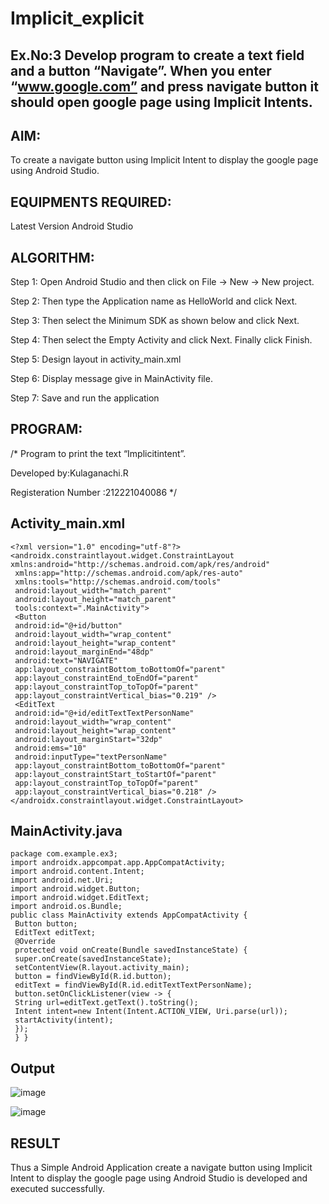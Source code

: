 # Implicit_explicit
## Ex.No:3 Develop program to create a text field and a button “Navigate”. When you enter “www.google.com” and press navigate button it should open google page using Implicit Intents.
## AIM:
To create a navigate button using Implicit Intent to display the google page using Android Studio. 

## EQUIPMENTS REQUIRED:

Latest Version Android Studio

## ALGORITHM:
Step 1: Open Android Studio and then click on File -> New -> New project. 

Step 2: Then type the Application name as HelloWorld and click Next. 

Step 3: Then select the Minimum SDK as shown below and click Next. 

Step 4: Then select the Empty Activity and click Next. Finally click Finish. 

Step 5: Design layout in activity_main.xml 

Step 6: Display message give in MainActivity file. 

Step 7: Save and run the application

## PROGRAM:
/*
Program to print the text “Implicitintent”.

Developed by:Kulaganachi.R

Registeration Number :212221040086
*/
## Activity_main.xml
~~~
<?xml version="1.0" encoding="utf-8"?>
<androidx.constraintlayout.widget.ConstraintLayout 
xmlns:android="http://schemas.android.com/apk/res/android"
 xmlns:app="http://schemas.android.com/apk/res-auto"
 xmlns:tools="http://schemas.android.com/tools"
 android:layout_width="match_parent"
 android:layout_height="match_parent"
 tools:context=".MainActivity">
 <Button
 android:id="@+id/button"
 android:layout_width="wrap_content"
 android:layout_height="wrap_content"
 android:layout_marginEnd="48dp"
 android:text="NAVIGATE"
 app:layout_constraintBottom_toBottomOf="parent"
 app:layout_constraintEnd_toEndOf="parent"
 app:layout_constraintTop_toTopOf="parent"
 app:layout_constraintVertical_bias="0.219" />
 <EditText
 android:id="@+id/editTextTextPersonName"
 android:layout_width="wrap_content"
 android:layout_height="wrap_content"
 android:layout_marginStart="32dp"
 android:ems="10"
 android:inputType="textPersonName"
 app:layout_constraintBottom_toBottomOf="parent"
 app:layout_constraintStart_toStartOf="parent"
 app:layout_constraintTop_toTopOf="parent"
 app:layout_constraintVertical_bias="0.218" />
</androidx.constraintlayout.widget.ConstraintLayout>
~~~
## MainActivity.java
~~~
package com.example.ex3;
import androidx.appcompat.app.AppCompatActivity;
import android.content.Intent;
import android.net.Uri;
import android.widget.Button;
import android.widget.EditText;
import android.os.Bundle;
public class MainActivity extends AppCompatActivity {
 Button button;
 EditText editText;
 @Override
 protected void onCreate(Bundle savedInstanceState) {
 super.onCreate(savedInstanceState);
 setContentView(R.layout.activity_main);
 button = findViewById(R.id.button);
 editText = findViewById(R.id.editTextTextPersonName);
 button.setOnClickListener(view -> {
 String url=editText.getText().toString();
 Intent intent=new Intent(Intent.ACTION_VIEW, Uri.parse(url));
 startActivity(intent);
 });
 } }
~~~
## Output

![image](https://github.com/Kulaganachi/Implicit_explicit/assets/133641126/14da9bbe-d921-4f59-ae40-20ac9810a40c)


![image](https://github.com/Kulaganachi/Implicit_explicit/assets/133641126/7bacd308-c539-4ebe-871f-b021876e9331)



## RESULT
Thus a Simple Android Application create a navigate button using Implicit Intent to display the google page using Android Studio is developed and executed successfully.
